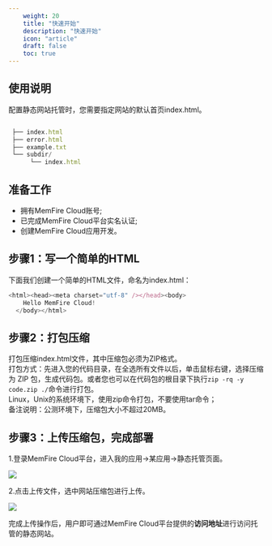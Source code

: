 ```yaml
---
    weight: 20
    title: "快速开始"
    description: "快速开始"
    icon: "article"
    draft: false
    toc: true
---
```


## 使用说明

配置静态网站托管时，您需要指定网站的默认首页index.html。

```js

 ├── index.html
 ├── error.html
 ├── example.txt
 └── subdir/
      └── index.html

```

## 准备工作

- 拥有MemFire Cloud账号;
- 已完成MemFire Cloud平台实名认证;
- 创建MemFire Cloud应用开发。


## 步骤1：写一个简单的HTML

下面我们创建一个简单的HTML文件，命名为index.html：

```js
<html><head><meta charset="utf-8" /></head><body>
    Hello MemFire Cloud!
  </body></html>

```

## 步骤2：打包压缩

打包压缩index.html文件，其中压缩包必须为ZIP格式。   
打包方式：先进入您的代码目录，在全选所有文件以后，单击鼠标右键，选择压缩为 ZIP 包，生成代码包。或者您也可以在代码包的根目录下执行```zip -rq -y code.zip ./```命令进行打包。   
Linux，Unix的系统环境下，使用zip命令打包，不要使用tar命令；     
备注说明：公测环境下，压缩包大小不超过20MB。

## 步骤3：上传压缩包，完成部署

1.登录MemFire Cloud平台，进入我的应用->某应用->静态托管页面。

<img src="/docs/img/static1.png">

2.点击上传文件，选中网站压缩包进行上传。

<img src="/docs/img/static2.png">

完成上传操作后，用户即可通过MemFire Cloud平台提供的**访问地址**进行访问托管的静态网站。


